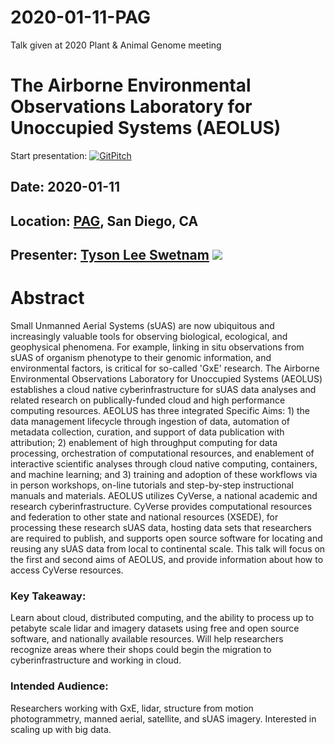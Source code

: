 # 2020-01-11-PAG

Talk given at 2020 Plant &amp; Animal Genome meeting

# The Airborne Environmental Observations Laboratory for Unoccupied Systems (AEOLUS)

Start presentation: [![GitPitch](https://gitpitch.com/assets/badge.svg)](https://gitpitch.com/tyson-swetnam/2020-01-11-PAG/master) 

## Date: 2020-01-11
## Location: [PAG](https://www.intlpag.org/2020/), San Diego, CA

## Presenter: [Tyson Lee Swetnam](http://tyson-swetnam.github.io/) [![](https://orcid.org/sites/default/files/images/orcid_16x16.png)](http://orcid.org/0000-0002-6639-7181)

# Abstract

Small Unmanned Aerial Systems (sUAS) are now ubiquitous and increasingly valuable tools for observing biological, ecological, and geophysical phenomena. For example, linking in situ observations from sUAS of organism phenotype to their genomic information, and environmental factors, is critical for so-called 'GxE' research. The Airborne Environmental Observations Laboratory for Unoccupied Systems (AEOLUS) establishes a cloud native cyberinfrastructure for sUAS data analyses and related research on publically-funded cloud and high performance computing resources. AEOLUS has three integrated Specific Aims: 1) the data management lifecycle through ingestion of data, automation of metadata collection, curation, and support of data publication with attribution; 2) enablement of high throughput computing for data processing, orchestration of computational resources, and enablement of interactive scientific analyses through cloud native computing, containers, and machine learning; and 3) training and adoption of these workflows via in person workshops, on-line tutorials and step-by-step instructional manuals and materials. AEOLUS utilizes CyVerse, a national academic and research cyberinfrastructure. CyVerse provides computational resources and federation to other state and national resources (XSEDE), for processing these research sUAS data, hosting data sets that researchers are required to publish, and supports open source software for locating and reusing any sUAS data from local to continental scale. This talk will focus on the first and second aims of AEOLUS, and provide information about how to access CyVerse resources.

### Key Takeaway: 

Learn about cloud, distributed computing, and the ability to process up to petabyte scale lidar and imagery datasets using free and open source software, and nationally available resources. Will help researchers recognize areas where their shops could begin the migration to cyberinfrastructure and working in cloud.

### Intended Audience: 
Researchers working with GxE, lidar, structure from motion photogrammetry, manned aerial, satellite, and sUAS imagery. Interested in scaling up with big data.
